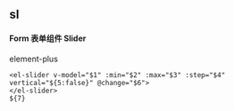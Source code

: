 ## sl
#### Form 表单组件 Slider
element-plus <el-slider>
```
<el-slider v-model="$1" :min="$2" :max="$3" :step="$4" vertical="${5:false}" @change="$6">
</el-slider>
${7}
```